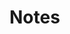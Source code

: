 # Notes

<NoteContents />

<script setup lang="ts">
import NoteContents from '../../.vitepress/components/NoteContents.vue'
</script>
